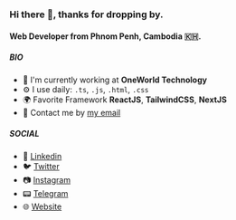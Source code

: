 ### Hi there :wave:, thanks for dropping by.

#### Web Developer from Phnom Penh, Cambodia :cambodia:.

##### BIO

- 🏢 I'm currently working at **OneWorld Technology**
- ⚙️ I use daily: `.ts`, `.js`, `.html`, `.css`
- 🌍 Favorite Framework **ReactJS**, **TailwindCSS**, **NextJS**
- 💬 Contact me by [my email](mailto:mingtheanlay@gmail.com)

##### SOCIAL

- :link: [Linkedin](https://www.linkedin.com/in/mingthean-lay-384294178/)
- 🐦 [Twitter](https://twitter.com/th34n_)
- :camera: [Instagram](https://www.instagram.com/th34n._/)
- :pager: [Telegram](https://t.me/mingtheanlay)
- 🌐 [Website](https://mingtheanlay.vercel.app)
